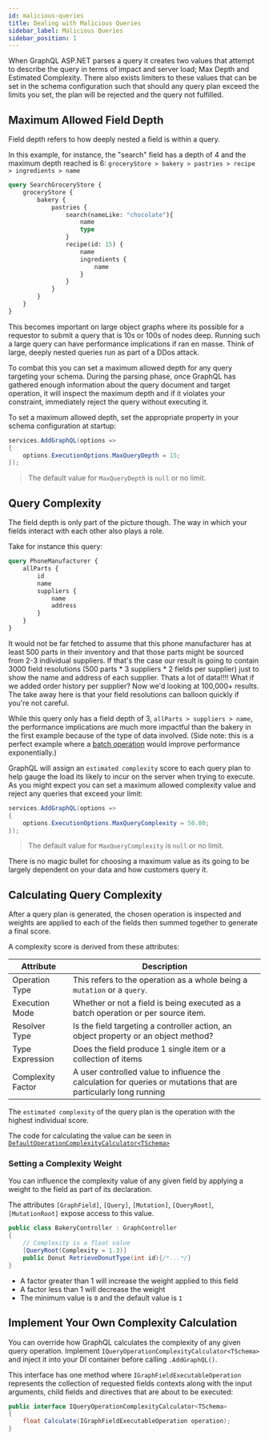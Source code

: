 ```yaml
---
id: malicious-queries
title: Dealing with Malicious Queries
sidebar_label: Malicious Queries
sidebar_position: 1
---
```


When GraphQL ASP.NET parses a query it creates two values that attempt to describe the query in terms of impact and server load; Max Depth and Estimated Complexity. There also exists limiters to these values that can be set in the schema configuration such that should any query plan exceed the limits you set, the plan will be rejected and the query not fulfilled.

## Maximum Allowed Field Depth

Field depth refers to how deeply nested a field is within a query.

In this example, for instance, the "search" field has a depth of 4 and the maximum depth reached is 6: `groceryStore > bakery > pastries > recipe > ingredients > name`

```graphql title="Sample Query"
query SearchGroceryStore {
    groceryStore {
        bakery {
            pastries {
                search(nameLike: "chocolate"){
                    name
                    type
                }
                recipe(id: 15) {
                    name
                    ingredients {
                        name
                    }
                }
            }
        }
    }
}
```

This becomes important on large object graphs where its possible for a requestor to submit a query that is 10s or 100s of nodes deep. Running such a large query can have performance implications if ran en masse. Think of large, deeply nested queries run as part of a DDos attack.

To combat this you can set a maximum allowed depth for any query targeting your schema. During the parsing phase, once GraphQL has gathered enough information about the query document and target operation, it will inspect the maximum depth and if it violates your constraint, immediately reject the query without executing it.

To set a maximum allowed depth, set the appropriate property in your schema configuration at startup:

```csharp title="Configure Max Query Depth"
services.AddGraphQL(options =>
{
    options.ExecutionOptions.MaxQueryDepth = 15;
});
```

> The default value for `MaxQueryDepth` is `null` or no limit.

## Query Complexity

The field depth is only part of the picture though. The way in which your fields interact with each other also plays a role.

Take for instance this query:

```graphql title="Sample Query"
query PhoneManufacturer {
    allParts {
        id
        name
        suppliers {
            name
            address
        }
    }
}
```

It would not be far fetched to assume that this phone manufacturer has at least 500 parts in their inventory and that those parts might be sourced from 2-3 individual suppliers. If that's the case our result is going to contain 3000 field resolutions (500 parts \* 3 suppliers \* 2 fields per supplier) just to show the name and address of each supplier. Thats a lot of data!!!! What if we added order history per supplier? Now we'd looking at 100,000+ results. The take away here is that your field resolutions can balloon quickly if you're not careful.

While this query only has a field depth of 3, `allParts > suppliers > name`, the performance implications are much more impactful than the bakery in the first example because of the type of data involved. (Side note: this is a perfect example where a [batch operation](../controllers/batch-operations) would improve performance exponentially.)

GraphQL will assign an `estimated complexity` score to each query plan to help gauge the load its likely to incur on the server when trying to execute. As you might expect you can set a maximum allowed complexity value and reject any queries that exceed your limit:

```csharp title="Configure Max Allowed Query Complexity"
services.AddGraphQL(options =>
{
    options.ExecutionOptions.MaxQueryComplexity = 50.00;
});
```

> The default value for `MaxQueryComplexity` is `null` or no limit.

There is no magic bullet for choosing a maximum value as its going to be largely dependent on your data and how customers query it. 

## Calculating Query Complexity

After a query plan is generated, the chosen operation is inspected and weights are applied to each of the fields then summed together to generate a final score.

A complexity score is derived from these attributes:

| Attribute         | Description                                                                                                      |
| ----------------- | ---------------------------------------------------------------------------------------------------------------- |
| Operation Type    | This refers to the operation as a whole being a `mutation` or a `query`.                                         |
| Execution Mode    | Whether or not a field is being executed as a batch operation or per source item.                                |
| Resolver Type     | Is the field targeting a controller action, an object property or an object method?                              |
| Type Expression   | Does the field produce 1 single item or a collection of items                                                    |
| Complexity Factor | A user controlled value to influence the calculation for queries or mutations that are particularly long running |

The `estimated complexity` of the query plan is the operation with the highest individual score.

The code for calculating the value can be seen in [`DefaultOperationComplexityCalculator<TSchema>`](https://github.com/graphql-aspnet/graphql-aspnet/blob/master/src/graphql-aspnet/Defaults/DefaultOperationComplexityCalculator%7BTSchema%7D.cs)

### Setting a Complexity Weight

You can influence the complexity value of any given field by applying a weight to the field as part of its declaration.

The attributes `[GraphField]`, `[Query]`, `[Mutation]`, `[QueryRoot]`, `[MutationRoot]` expose access to this value.

```csharp title="BakeryController.cs"
public class BakeryController : GraphController
{
    // Complexity is a float value
    [QueryRoot(Complexity = 1.3)]
    public Donut RetrieveDonutType(int id){/*...*/}
}
```

-   A factor greater than 1 will increase the weight applied to this field
-   A factor less than 1 will decrease the weight
-   The minimum value is `0` and the default value is `1`

## Implement Your Own Complexity Calculation

You can override how GraphQL calculates the complexity of any given query operation. Implement `IQueryOperationComplexityCalculator<TSchema>` and inject it into your DI container before calling `.AddGraphQL()`.

This interface has one method where `IGraphFieldExecutableOperation` represents the collection of requested fields contexts along with the input arguments, child fields and directives that are about to be executed:

```csharp title="IQueryOperationComplexityCalculator<TSchema>.cs"
public interface IQueryOperationComplexityCalculator<TSchema>
{
    float Calculate(IGraphFieldExecutableOperation operation);
}
```
